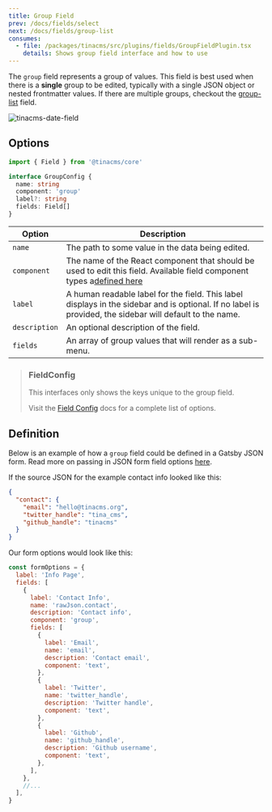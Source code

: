 ```yaml
---
title: Group Field
prev: /docs/fields/select
next: /docs/fields/group-list
consumes:
  - file: /packages/tinacms/src/plugins/fields/GroupFieldPlugin.tsx
    details: Shows group field interface and how to use
---
```


The `group` field represents a group of values. This field is best used when there is a **single** group to be edited, typically with a single JSON object or nested frontmatter values. If there are multiple groups, checkout the [group-list](/docs/fields/group-list) field.

![tinacms-date-field](/img/fields/group.gif)

## Options

```typescript
import { Field } from '@tinacms/core'

interface GroupConfig {
  name: string
  component: 'group'
  label?: string
  fields: Field[]
}
```

| Option        | Description                                                                                                                                              |
| ------------- | -------------------------------------------------------------------------------------------------------------------------------------------------------- |
| `name`        | The path to some value in the data being edited.                                                                                                         |
| `component`   | The name of the React component that should be used to edit this field. Available field component types a[defined here](/docs/fields)                    |
| `label`       | A human readable label for the field. This label displays in the sidebar and is optional. If no label is provided, the sidebar will default to the name. |
| `description` | An optional description of the field.                                                                                                                    |
| `fields`      | An array of group values that will render as a sub-menu.                                                                                                 |

> ### FieldConfig
>
> This interfaces only shows the keys unique to the group field.
>
> Visit the [Field Config](/docs/fields) docs for a complete list of options.

## Definition

Below is an example of how a `group` field could be defined in a Gatsby JSON form. Read more on passing in JSON form field options [here](/docs/gatsby/json#customizing-json-forms).

If the source JSON for the example contact info looked like this:

```json
{
  "contact": {
    "email": "hello@tinacms.org",
    "twitter_handle": "tina_cms",
    "github_handle": "tinacms"
  }
}
```

Our form options would look like this:

```javascript
const formOptions = {
  label: 'Info Page',
  fields: [
    {
      label: 'Contact Info',
      name: 'rawJson.contact',
      description: 'Contact info',
      component: 'group',
      fields: [
        {
          label: 'Email',
          name: 'email',
          description: 'Contact email',
          component: 'text',
        },
        {
          label: 'Twitter',
          name: 'twitter_handle',
          description: 'Twitter handle',
          component: 'text',
        },
        {
          label: 'Github',
          name: 'github_handle',
          description: 'Github username',
          component: 'text',
        },
      ],
    },
    //...
  ],
}
```
